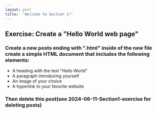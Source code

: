 ```yaml
---
layout: post
title:  "Welcome to Section 1!"
---
```


## Exercise: Create a "Hello World web page"

### Create a new posts ending with ".html" inside of the new file create a simple HTML document that includes the following elements:

* A heading with the text "Hello World"
* A paragraph introducing yourself
* An image of your choice
* A hyperlink to your favorite website

### Then delete this post(see 2024-06-11-Section1-exercise for deleting posts)
